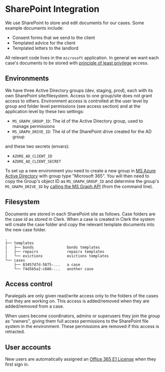 # SharePoint Integration

We use SharePoint to store and edit documents for our cases. Some example documents include:

- Consent forms that we send to the client
- Templated advice for the client
- Templated letters to the landlord

All relevant code lives in the `microsoft` application.
In general we want each case's documents to be stored with [principle of least privilege](https://en.wikipedia.org/wiki/Principle_of_least_privilege) access.

## Environments

We have three Active Directory groups (dev, staging, prod), each with its own SharePoint site/filesystem. Access to one group/site does not grant access to others. Environment access is controlled at the user level by group and folder level permissions (see access section) and at the application level by these two settings:

- `MS_GRAPH_GROUP_ID`: The id of the Active Directory group, used to manage permissions
- `MS_GRAPH_DRIVE_ID`: The id of the SharePoint drive created for the AD group

and these two secrets (envars):

- `AZURE_AD_CLIENT_ID`
- `AZURE_AD_CLIENT_SECRET`

To set up a new environment you need to create a new group in [MS Azure Active Directory](https://portal.azure.com/#blade/Microsoft_AAD_IAM/GroupsManagementMenuBlade/AllGroups) with group type "Microsoft 365". You will then need to copy the Group's object ID as `MS_GRAPH_GROUP_ID` and determine the group's `MS_GRAPH_DRIVE_ID` by [calling the MS Graph API](https://docs.microsoft.com/en-us/graph/api/drive-get?view=graph-rest-1.0&tabs=http#get-the-document-library-associated-with-a-group) (from the command line).

## Filesystem

Documents are stored in each SharePoint site as follows. Case folders are the case id as stored in Clerk.
When a case is created in Clerk the system will create the case folder and copy the relevant template documents into the new case folder.

```
.
├── templates
|   ├── bonds               bonds templates
|   ├── repairs             repairs templates
|   └── evictions           evictions templates
└── cases
    ├── 83457d7d-5875-...   a case
    └── f4d5b5a2-c686-...   another case
```

## Access control

Paralegals are only given read/write access only to the folders of the cases that they are working on. This access is added/removed when they are added/removed from a case.

When users become coordinators, admins or superusers they join the group as "owners", giving them full access permissions to the SharePoint file system in the environment. These permissions are removed if this access is retracted.

## User accounts

New users are automatically assigned an [Office 365 E1 License](https://www.microsoft.com/en-au/microsoft-365/enterprise/office-365-e1) when they first sign in.

